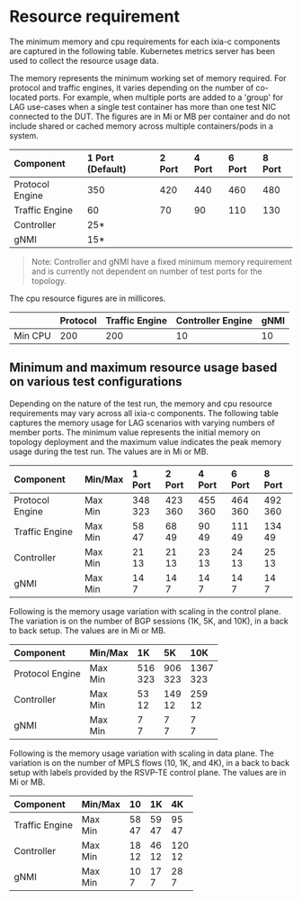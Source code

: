 # Resource requirement

The minimum memory and cpu requirements for each ixia-c components are captured in the following table. Kubernetes metrics server has been used to collect the resource usage data.

The memory represents the minimum working set of memory required. For protocol and traffic engines, it varies depending on the number of co-located ports. For example, when multiple ports are added to a 'group' for LAG use-cases when a single test container has more than one test NIC connected to the DUT. The figures are in Mi or MB per container and do not include shared or cached memory across multiple containers/pods in a system.

| Component        |1 Port (Default)| 2 Port  | 4 Port  | 6 Port  |8 Port|
|:---              |:---            |:---     |:---     |:---     |:---  |
| Protocol Engine  | 350            |  420    | 440     |  460    | 480  |
|  Traffic Engine  | 60             | 70      |  90     | 110     | 130  |
|  Controller      |   25*          |         |         |         |      |
|  gNMI            | 15*            |         |         |         |      |

>Note: Controller and gNMI have a fixed minimum memory requirement and is currently not dependent on number of test ports for the topology.

The cpu resource figures are in millicores.

|         |Protocol | Traffic Engine | Controller Engine | gNMI  |
| :---    | :---    | :---           | :---              | :---  |
| Min CPU |   200   |   200          |     10            |   10  |

## Minimum and maximum resource usage based on various test configurations

Depending on the nature of the test run, the memory and cpu resource requirements may vary across all ixia-c components. The following table captures the memory usage for LAG scenarios with varying numbers of member ports. The minimum value represents the initial memory on topology deployment and the maximum value indicates the peak memory usage during the test run. The values are in Mi or MB.

| Component     | Min/Max    | 1 Port   | 2 Port   | 4 Port   | 6 Port   | 8 Port   |
|:---           |:---        |:---	    |:---      |:---	  |:---	     |:---	    |
|Protocol Engine| Max<br>Min |348<br>323|423<br>360|455<br>360|464<br>360|492<br>360|
|Traffic Engine | Max<br>Min |58<br>47  | 68 <br>49| 90 <br>49|111<br>49 |134<br>49 |
| Controller    | Max<br>Min |21<br>13  | 21<br>13 | 23<br>13 | 24<br>13 |25<br>13  |
|   gNMI        | Max<br>Min |14<br>7   | 14<br>7  | 14<br>7  | 14<br>7  | 14<br>7  |

Following is the memory usage variation with scaling in the control plane. The variation is on the number of BGP sessions (1K, 5K, and 10K), in a back to back setup. The values are in Mi or MB.

| Component      | Min/Max    |   1K     |   5K     |  10K      |
| :----------    | :-------   | :------  | :------  | :-----    |
| Protocol Engine| Max<br>Min |516<br>323|906<br>323|1367<br>323|
| Controller     | Max<br>Min |53<br>12  |149<br>12 |259<br>12  |
| gNMI           | Max<br>Min | 7<br>7   | 7<br>7   |  7<br>7   |

Following is the memory usage variation with scaling in data plane. The variation is on the number of MPLS flows (10, 1K, and 4K), in a back to back setup with labels provided by the RSVP-TE control plane. The values are in Mi or MB.

| Component      | Min/Max    |   10   |   1K   |   4K    |
| :----------    | :-------   | :------| :------| :------ |
| Traffic Engine | Max<br>Min |58<br>47|59<br>47|95<br>47 |
|  Controller    | Max<br>Min |18<br>12|46<br>12|120<br>12|
|  gNMI          | Max<br>Min |10<br>7 |17<br>7 |28<br>7  |

